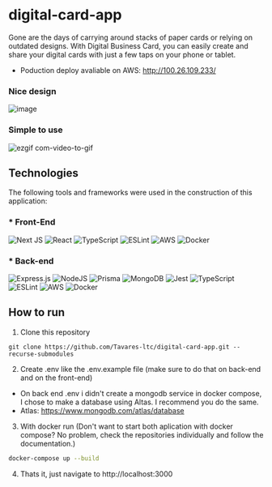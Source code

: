 # digital-card-app
Gone are the days of carrying around stacks of paper cards or relying on outdated designs. With Digital Business Card, you can easily create and share your digital cards with just a few taps on your phone or tablet.

- Poduction deploy avaliable on AWS: http://100.26.109.233/

### Nice design
![image](https://user-images.githubusercontent.com/98609823/228962312-95e4da8c-7fad-4d82-a40d-fcc13b6b9c7a.png)


### Simple to use
![ezgif com-video-to-gif](https://user-images.githubusercontent.com/98609823/228964982-2f3f5893-bec0-40df-b16e-4b941c398f89.gif)

## Technologies
The following tools and frameworks were used in the construction of this application:

### * Front-End

  ![Next JS](https://img.shields.io/badge/Next-black?style=for-the-badge&logo=next.js&logoColor=white)
  ![React](https://img.shields.io/badge/react-%2320232a.svg?style=for-the-badge&logo=react&logoColor=%2361DAFB)
  ![TypeScript](https://img.shields.io/badge/typescript-%23007ACC.svg?style=for-the-badge&logo=typescript&logoColor=white)
  ![ESLint](https://img.shields.io/badge/ESLint-4B3263?style=for-the-badge&logo=eslint&logoColor=white)
  ![AWS](https://img.shields.io/badge/AWS-%23FF9900.svg?style=for-the-badge&logo=amazon-aws&logoColor=white)
  ![Docker](https://img.shields.io/badge/docker-%230db7ed.svg?style=for-the-badge&logo=docker&logoColor=white)
### * Back-end
  
  ![Express.js](https://img.shields.io/badge/express.js-%23404d59.svg?style=for-the-badge&logo=express&logoColor=%2361DAFB)
  ![NodeJS](https://img.shields.io/badge/node.js-6DA55F?style=for-the-badge&logo=node.js&logoColor=white)
  ![Prisma](https://img.shields.io/badge/Prisma-3982CE?style=for-the-badge&logo=Prisma&logoColor=white)
  ![MongoDB](https://img.shields.io/badge/MongoDB-%234ea94b.svg?style=for-the-badge&logo=mongodb&logoColor=white)
  ![Jest](https://img.shields.io/badge/-jest-%23C21325?style=for-the-badge&logo=jest&logoColor=white)
  ![TypeScript](https://img.shields.io/badge/typescript-%23007ACC.svg?style=for-the-badge&logo=typescript&logoColor=white)
  ![ESLint](https://img.shields.io/badge/ESLint-4B3263?style=for-the-badge&logo=eslint&logoColor=white)
  ![AWS](https://img.shields.io/badge/AWS-%23FF9900.svg?style=for-the-badge&logo=amazon-aws&logoColor=white)
  ![Docker](https://img.shields.io/badge/docker-%230db7ed.svg?style=for-the-badge&logo=docker&logoColor=white)


## How to run

1. Clone this repository

```
git clone https://github.com/Tavares-ltc/digital-card-app.git --recurse-submodules
```

2. Create .env like the .env.example file (make sure to do that on back-end and on the front-end)

 - On back end .env i didn't create a mongodb service in docker compose, I chose to make a database using Altas. I recommend you do the same.
 - Atlas: https://www.mongodb.com/atlas/database
    
3. With docker run (Don't want to start both aplication with docker compose? No problem, check the repositories individually and follow the documentation.)

```bash
docker-compose up --build
```
4. Thats it, just navigate to http://localhost:3000
